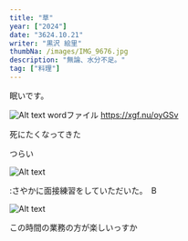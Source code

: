 ```yaml
---
title: "草"
year: ["2024"]
date: "3624.10.21"
writer: "黒沢 絵里"
thumbNa: /images/IMG_9676.jpg
description: "無論、水分不足。"
tag: ["料理"]
---
```




眠いです。



![Alt text](/images/履歴書0001.jpg)
wordファイル <https://xgf.nu/oyGSv>



死にたくなってきた



つらい



![Alt text](/images/IMG_9725.png)



:さやかに面接練習をしていただいた。　B



![Alt text](/images/IMG_9715.jpg)


この時間の業務の方が楽しいっすか


